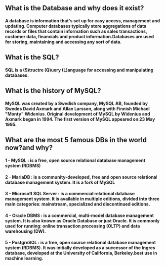 ## What is the Database and why does it exist?
<!-- https://www.techtarget.com/searchdatamanagement/definition/database -->

#### A database is information that's set up for easy access, management and updating. Computer databases typically store aggregations of data records or files that contain information such as sales transactions, customer data, financials and product information.Databases are used for storing, maintaining and accessing any sort of data.

## What is the SQL?
<!-- https://www.w3schools.com/sql/sql_intro.asp -->

#### SQL is a (S)tructre (Q)uery (L)anguage for accessing and manipulating databases.

## What is the history of MySQL?
<!-- https://en.wikipedia.org/wiki/MySQL -->

#### MySQL was created by a Swedish company, MySQL AB, founded by Swedes David Axmark and Allan Larsson, along with Finnish Michael "Monty" Widenius. Original development of MySQL by Widenius and Axmark began in 1994. The first version of MySQL appeared on 23 May 1995.


## What are the most 5 famous DBs in the world now?and why?
<!-- https://www.stackscale.com/blog/popular-database-management-systems/ -->

#### 1 - MySQL : is a free, open source relational database management system (RDBMS)
#### 2 - MariaDB : is a community-developed, free and open source relational database management system. It is a fork of MySQL
#### 3 - Microsoft SQL Server : is a commercial relational database management system. It is available in multiple editions, divided into three main categories: mainstream, specialized and discontinued editions.
#### 4 - Oracle DBMS : is a commercial, multi-model database management system. It is also known as Oracle Database or just Oracle. It is commonly used for running: online transaction processing (OLTP) and data warehousing (DW).
#### 5 - PostgreSQL : is a free, open source relational database management system (RDBMS). It was initially developed as a successor of the Ingres database, developed at the University of California, Berkeley.best use in machine learning.